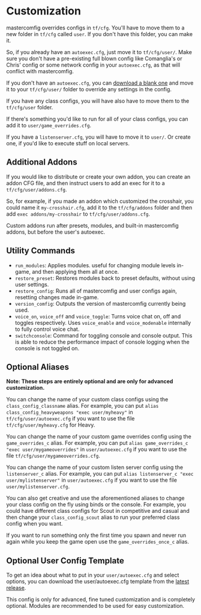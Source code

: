 # Customization

mastercomfig overrides configs in `tf/cfg`. You'll have to move them to a new folder in `tf/cfg` called `user`. If you don't have this folder, you can make it.

So, if you already have an `autoexec.cfg`, just move it to `tf/cfg/user/`. Make sure you don't have a pre-existing full blown config like Comanglia's or Chris' config or some network config in your `autoexec.cfg`, as that will conflict with mastercomfig.

If you don't have an `autoexec.cfg`, you can [download a blank one](https://github.com/mastercoms/mastercomfig/releases/latest/download/autoexec.cfg) and move it to your `tf/cfg/user/` folder to override any settings in the config.

If you have any class configs, you will have also have to move them to the `tf/cfg/user` folder.

If there's something you'd like to run for all of your class configs, you can add it to `user/game_overrides.cfg`.

If you have a `listenserver.cfg`, you will have to move it to `user/`. Or create one, if you'd like to execute stuff on local servers.

## Additional Addons

If you would like to distribute or create your own addon, you can create an addon CFG file, and then instruct users to add an exec for it to a `tf/cfg/user/addons.cfg`.

So, for example, if you made an addon which customized the crosshair, you could name it `my-crosshair.cfg`, add it to the `tf/cfg/addons` folder and then add `exec addons/my-crosshair` to `tf/cfg/user/addons.cfg`.

Custom addons run after presets, modules, and built-in mastercomfig addons, but before the user's autoexec.

## Utility Commands

* `run_modules`: Applies modules. useful for changing module levels in-game, and then applying them all at once.
* `restore_preset`: Restores modules back to preset defaults, without using user settings.
* `restore_config`: Runs all of mastercomfig and user configs again, resetting changes made in-game.
* `version_comfig`: Outputs the version of mastercomfig currently being used.
* `voice_on`, `voice_off` and `voice_toggle`: Turns voice chat on, off and toggles respectively. Uses `voice_enable` and `voice_modenable` internally to fully control voice chat.
* `switchconsole`: Command for toggling console and console output. This is able to reduce the performance impact of console logging when the console is not toggled on.

## Optional Aliases

**Note: These steps are entirely optional and are only for advanced customization.**

You can change the name of your custom class configs using the `class_config_classname` alias.
For example, you can put `alias class_config_heavyweapons "exec user/myheavy"` in `tf/cfg/user/autoexec.cfg` if you want to use the file `tf/cfg/user/myheavy.cfg` for Heavy.

You can change the name of your custom game overrides config using the `game_overrides_c` alias.
For example, you can put `alias game_overrides_c "exec user/mygameoverrides"` in `user/autoexec.cfg` if you want to use the file `tf/cfg/user/mygameoverrides.cfg`.

You can change the name of your custom listen server config using the `listenserver_c` alias.
For example, you can put `alias listenserver_c "exec user/mylistenserver"` in `user/autoexec.cfg` if you want to use the file `user/mylistenserver.cfg`.

You can also get creative and use the aforementioned aliases to change your class config on the fly using binds or the console.
For example, you could have different class configs for Scout in competitive and casual and then change your `class_config_scout` alias to run your preferred class config when you want.

If you want to run something only the first time you spawn and never run again while you keep the game open use the `game_overrides_once_c` alias.

## Optional User Config Template

To get an idea about what to put in your `user/autoexec.cfg` and select options,
you can download the user/autoexec.cfg template from the [latest release](https://github.com/mastercoms/mastercomfig/releases/latest).

This config is only for advanced, fine tuned customization and is completely optional. Modules are recommended to be used for easy customization.

